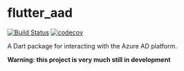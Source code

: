 # flutter_aad
  
[![Build Status](https://travis-ci.org/mclark4386/flutter_aad.svg?branch=master)](https://travis-ci.org/mclark4386/flutter_aad)
[![codecov](https://codecov.io/gh/mclark4386/flutter_aad/branch/master/graph/badge.svg)](https://codecov.io/gh/mclark4386/flutter_aad)

A Dart package for interacting with the Azure AD platform.

**Warning: this project is very much still in development**

